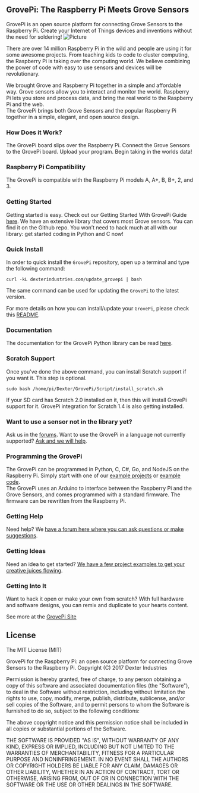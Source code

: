 ## **GrovePi: The Raspberry Pi Meets Grove Sensors**

GrovePi is an open source platform for connecting Grove Sensors to the Raspberry Pi.  Create your Internet of Things devices and inventions without the need for soldering!
![Picture](GrovePi_Plus_By_Dexter_Industries_For_the_Raspberry_Pi.JPG)

There are over 14 million Raspberry Pi in the wild and people are using it for some awesome projects.  From teaching kids to code to cluster computing, the Raspberry Pi is taking over the computing world.  We believe combining the power of code with easy to use sensors and devices will be revolutionary.

We brought Grove and Raspberry Pi together in a simple and affordable way. Grove sensors allow you to interact and monitor the world. Raspberry Pi lets you store and process data, and bring the real world to the Raspberry Pi and the web.  
The GrovePi brings both Grove Sensors and the popular Raspberry Pi together in a simple, elegant, and open source design.

### How Does it Work?
The GrovePi board slips over the Raspberry Pi.  Connect the Grove Sensors to the GrovePi board.  Upload your program.  Begin taking in the worlds data!

### Raspberry Pi Compatibility
The GrovePi is compatible with the Raspberry Pi models A, A+, B, B+, 2, and 3.

### Getting Started
Getting started is easy. Check out our Getting Started With GrovePi Guide [here](http://www.dexterindustries.com/GrovePi/get-started-with-the-grovepi/).
We have an extensive library that covers most Grove sensors. You can find it on the Github repo.  You won’t need to hack much at all with our library: get started coding in Python and C now!

### Quick Install
In order to quick install the `GrovePi` repository, open up a terminal and type the following command:
```
curl -kL dexterindustries.com/update_grovepi | bash
```
The same command can be used for updating the `GrovePi` to the latest version.

For more details on how you can install/update your `GrovePi`, please check this [README](Script/README.md).

### Documentation

The documentation for the GrovePi Python library can be read [here](https://dexterind.github.io/GrovePi). 

### Scratch Support
Once you've done the above command, you can install Scratch support if you want it. This step is optional.
```
sudo bash /home/pi/Dexter/GrovePi/Script/install_scratch.sh
```

If your SD card has Scratch 2.0 installed on it, then this will install GrovePi support for it.
GrovePi integration for Scratch 1.4 is also getting installed.

### Want to use a sensor not in the library yet?  
Ask us in the [forums](http://forum.dexterindustries.com/c/grovepi).  Want to use the GrovePi in a language not currently supported? [Ask and we will help](http://forum.dexterindustries.com/c/grovepi).

### Programming the GrovePi
The GrovePi can be programmed in Python, C, C#, Go, and NodeJS on the Raspberry Pi.  Simply start with one of our [example projects](http://www.dexterindustries.com/GrovePi/projects-for-the-raspberry-pi/) or [example code](https://github.com/DexterInd/GrovePi/tree/master/Software).  
The GrovePi uses an Arduino to interface between the Raspberry Pi and the Grove Sensors, and comes programmed with a standard firmware.  The firmware can be rewritten from the Raspberry Pi.  

### Getting Help
Need help? We [have a forum here where you can ask questions or make suggestions](http://www.dexterindustries.com/GrovePi/projects-for-the-raspberry-pi/).

### Getting Ideas
Need an idea to get started?  [We have a few project examples to get your creative juices flowing](http://www.dexterindustries.com/GrovePi/projects-for-the-raspberry-pi/).

### Getting Into It
Want to hack it open or make your own from scratch? With full hardware and software designs, you can remix and duplicate to your hearts content.

See more at the [GrovePi Site](http://dexterindustries.com/GrovePi/)

## License

The MIT License (MIT)

GrovePi for the Raspberry Pi: an open source platform for connecting Grove Sensors to the Raspberry Pi.
Copyright (C) 2017  Dexter Industries

Permission is hereby granted, free of charge, to any person obtaining a copy
of this software and associated documentation files (the "Software"), to deal
in the Software without restriction, including without limitation the rights
to use, copy, modify, merge, publish, distribute, sublicense, and/or sell
copies of the Software, and to permit persons to whom the Software is
furnished to do so, subject to the following conditions:

The above copyright notice and this permission notice shall be included in
all copies or substantial portions of the Software.

THE SOFTWARE IS PROVIDED "AS IS", WITHOUT WARRANTY OF ANY KIND, EXPRESS OR
IMPLIED, INCLUDING BUT NOT LIMITED TO THE WARRANTIES OF MERCHANTABILITY,
FITNESS FOR A PARTICULAR PURPOSE AND NONINFRINGEMENT. IN NO EVENT SHALL THE
AUTHORS OR COPYRIGHT HOLDERS BE LIABLE FOR ANY CLAIM, DAMAGES OR OTHER
LIABILITY, WHETHER IN AN ACTION OF CONTRACT, TORT OR OTHERWISE, ARISING FROM,
OUT OF OR IN CONNECTION WITH THE SOFTWARE OR THE USE OR OTHER DEALINGS IN
THE SOFTWARE.
